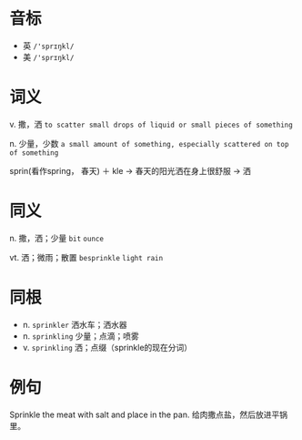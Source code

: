 # 音标

- 英 `/'sprɪŋkl/`
- 美 `/'sprɪŋkl/`

# 词义

v. 撒，洒
`to scatter small drops of liquid or small pieces of something`

n. 少量，少数
`a small amount of something, especially scattered on top of something`



sprin(看作spring， 春天) ＋ kle → 春天的阳光洒在身上很舒服 → 洒

# 同义

n. 撒，洒；少量
`bit` `ounce`

vt. 洒；微雨；散置
`besprinkle` `light rain`

# 同根

- n. `sprinkler` 洒水车；洒水器
- n. `sprinkling` 少量；点滴；喷雾
- v. `sprinkling` 洒；点缀（sprinkle的现在分词）

# 例句

Sprinkle the meat with salt and place in the pan.
给肉撒点盐，然后放进平锅里。



